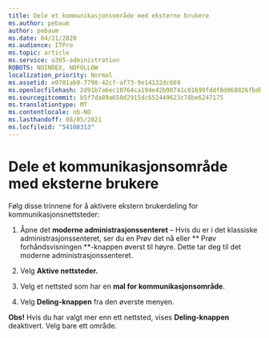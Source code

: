 ```yaml
---
title: Dele et kommunikasjonsområde med eksterne brukere
ms.author: pebaum
author: pebaum
ms.date: 04/21/2020
ms.audience: ITPro
ms.topic: article
ms.service: o365-administration
ROBOTS: NOINDEX, NOFOLLOW
localization_priority: Normal
ms.assetid: e0701ab9-7798-42cf-af73-9e14132dc669
ms.openlocfilehash: 2d91b7a6ec18764ca194e42b90741c01699fddf8d068826fbdba8a1daee5da4b
ms.sourcegitcommit: b5f7da89a650d2915dc652449623c78be6247175
ms.translationtype: MT
ms.contentlocale: nb-NO
ms.lasthandoff: 08/05/2021
ms.locfileid: "54108313"
---
```

# <a name="share-a-communication-site-with-external-users"></a>Dele et kommunikasjonsområde med eksterne brukere

Følg disse trinnene for å aktivere ekstern brukerdeling for kommunikasjonsnettsteder: 
  
1. Åpne det **moderne administrasjonssenteret** – Hvis du er i  det klassiske administrasjonssenteret, ser du en Prøv det nå eller ** Prøv forhåndsvisningen **-knappen øverst til høyre. Dette tar deg til det moderne administrasjonssenteret. 
  
2. Velg **Aktive nettsteder.**
  
3. Velg et nettsted som har en **mal for kommunikasjonsområde**. 
  
4. Velg **Deling-knappen** fra den øverste menyen. 
  
 **Obs!** Hvis du har valgt mer enn ett nettsted, vises **Deling-knappen** deaktivert. Velg bare ett område. 
  

